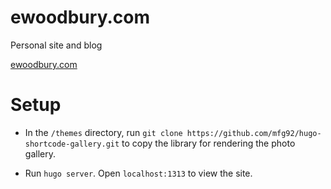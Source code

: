# ewoodbury.com
Personal site and blog

[ewoodbury.com](https://ewoodbury.com)

# Setup

- In the `/themes` directory, run `git clone https://github.com/mfg92/hugo-shortcode-gallery.git` to copy the library for rendering the photo gallery.

- Run `hugo server`. Open `localhost:1313` to view the site.